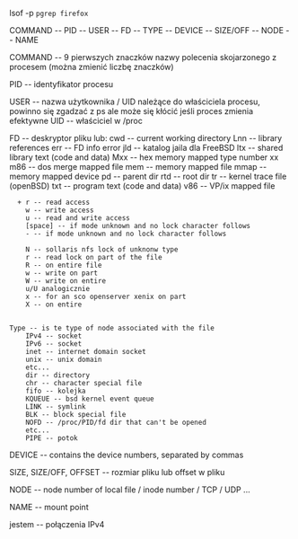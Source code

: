 lsof -p `pgrep firefox`

COMMAND -- PID -- USER -- FD -- TYPE -- DEVICE -- SIZE/OFF -- NODE -- NAME

COMMAND -- 9 pierwszych znaczków nazwy polecenia skojarzonego z procesem (można
zmienić liczbę znaczków)

PID -- identyfikator procesu

USER -- nazwa użytkownika / UID należące do właściciela procesu, powinno się
zgadzać z ps ale może się kłócić jeśli proces zmienia efektywne UID --
właściciel w /proc

FD -- deskryptor pliku lub:
      cwd -- current working directory
      Lnn -- library references
      err -- FD info error
      jld -- katalog jaila dla FreeBSD
      ltx -- shared library text (code and data)
      Mxx -- hex memory mapped type number xx
      m86 -- dos merge mapped file
      mem -- memory mapped file
      mmap -- memory mapped device
      pd -- parent dir
      rtd -- root dir
      tr -- kernel trace file (openBSD)
      txt -- program text (code and data)
      v86 -- VP/ix mapped file

      + r -- read access
        w -- write access
        u -- read and write access
        [space] -- if mode unknown and no lock character follows
        - -- if mode unknown and no lock character follows

        N -- sollaris nfs lock of unknonw type
        r -- read lock on part of the file
        R -- on entire file
        w -- write on part
        W -- write on entire
        u/U analogicznie
        x -- for an sco openserver xenix on part
        X -- on entire


    Type -- is te type of node associated with the file
        IPv4 -- socket
        IPv6 -- socket
        inet -- internet domain socket
        unix -- unix domain
        etc...
        dir -- directory
        chr -- character special file
        fifo -- kolejka
        KQUEUE -- bsd kernel event queue
        LINK -- symlink
        BLK -- block special file
        NOFD -- /proc/PID/fd dir that can't be opened
        etc...
        PIPE -- potok


DEVICE -- contains the device numbers, separated by commas

SIZE, SIZE/OFF, OFFSET -- rozmiar pliku lub offset w pliku

NODE -- node number of local file / inode number / TCP / UDP ...

NAME -- mount point


jestem -- połączenia IPv4
